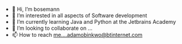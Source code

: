 - 👋 Hi, I’m bosemann
- 👀 I’m interested in all aspects of Software development
- 🌱 I’m currently learning Java and Python at the Jetbrains Academy
- 💞️ I’m looking to collaborate on ...
- 📫 How to reach me....adamobinkwo@btinternet.com

<!---
bosemann/bosemann is a ✨ special ✨ repository because its `README.md` (this file) appears on your GitHub profile.
You can click the Preview link to take a look at your changes.
--->
